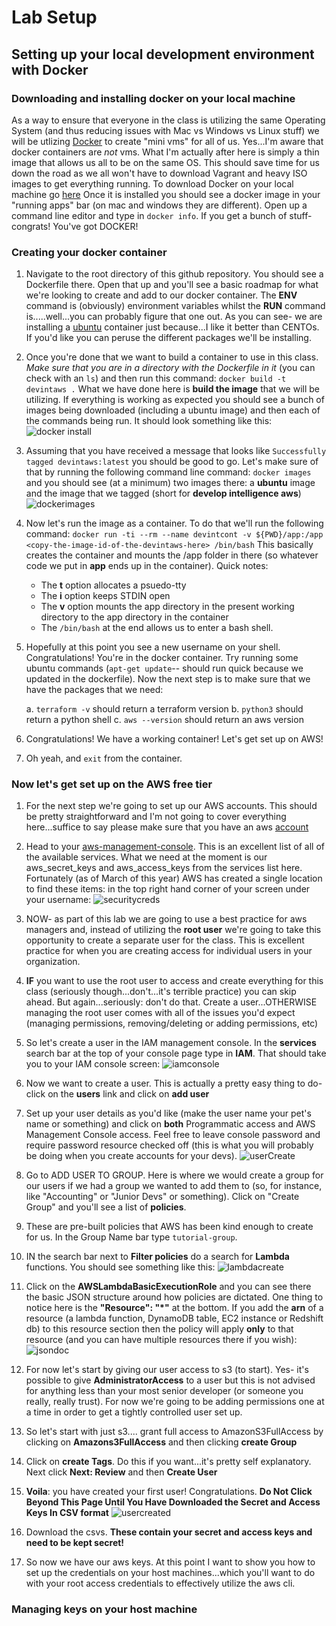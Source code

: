 # Lab Setup

## Setting up your local development environment with Docker

### Downloading and installing docker on your local machine

As a way to ensure that everyone in the class is utilizing the same Operating System (and thus reducing issues with Mac vs Windows vs Linux stuff) we will be utlizing [Docker](https://www.docker.com/) to create "mini vms" for all of us.
Yes...I'm aware that docker containers are *not* vms. What I'm actually after here is simply a thin image that allows us all to be on the same OS. This should save time for us down the road as we all won't have to download Vagrant and heavy ISO images to get everything running.
To download Docker on your local machine go [here](https://www.docker.com/get-started)
Once it is installed you should see a docker image in your "running apps" bar (on mac and windows they are different).
Open up a command line editor and type in `docker info`. If you get a bunch of stuff- congrats! You've got DOCKER!

### Creating your docker container

1. Navigate to the root directory of this github repository. You should see a Dockerfile there. Open that up and you'll see a basic roadmap for what we're looking to create and add to our docker container. The **ENV** command is (obviously) environment variables whilst the **RUN** command is.....well...you can probably figure that one out. As you can see- we are installing a [ubuntu](https://www.ubuntu.com/) container just because...I like it better than CENTOs. If you'd like you can peruse the different packages we'll be installing.

2. Once you're done that we want to build a container to use in this class. _Make sure that you are in a directory with the Dockerfile in it_ (you can check with an `ls`) and then run this command: `docker build -t devintaws .`
What we have done here is **build the image** that we will be utilizing. If everything is working as expected you should see a bunch of images being downloaded (including a ubuntu image) and then each of the commands being run. It should look something like this:
![docker install](./images/imageinstall.png)

3. Assuming that you have received a message that looks like `Successfully tagged devintaws:latest` you should be good to go. Let's make sure of that by running the following command line command: `docker images` and you should see (at a minimum) two images there: a **ubuntu** image and the image that we tagged (short for **develop intelligence aws**)
![dockerimages](./images/imagelist.png)

4. Now let's run the image as a container. To do that we'll run the following command:
`docker run -ti --rm --name devintcont -v ${PWD}/app:/app <copy-the-image-id-of-the-devintaws-here> /bin/bash` This basically creates the container and mounts the /app folder in there (so whatever code we put in **app** ends up in the container). Quick notes:

    * The **t** option allocates a psuedo-tty 
    * The **i** option keeps STDIN open
    * The **v** option mounts the app directory in the present working directory to the app directory in the container
    * The `/bin/bash` at the end allows us to enter a bash shell.

5. Hopefully at this point you see a new username on your shell. Congratulations! You're in the docker container. Try running some ubuntu commands (`apt-get update`-- should run quick because we updated in the dockerfile). Now the next step is to make sure that we have the packages that we need:

    a. `terraform -v` should return a terraform version
    b. `python3` should return a python shell
    c. `aws --version` should return an aws version

6. Congratulations! We have a working container! Let's get set up on AWS! 

7. Oh yeah, and `exit` from the container.

### Now let's get set up on the AWS free tier

1. For the next step we're going to set up our AWS accounts. This should be pretty straightforward and I'm not going to cover everything here...suffice to say please make sure that you have an aws [account](https://portal.aws.amazon.com/billing/signup#/start)

2. Head to your [aws-management-console](https://console.aws.amazon.com). This is an excellent list of all of the available services. What we need at the moment is our aws_secret_keys and aws_access_keys from the services list here. Fortunately (as of March of this year) AWS has created a single location to find these items: in the top right hand corner of your screen under your username:
![securitycreds](./images/securitycreds.png)

3. NOW- as part of this lab we are going to use a best practice for aws managers and, instead of utilizing the **root user** we're going to take this opportunity to create a separate user for the class. This is excellent practice for when you are creating access for individual users in your organization. 

4. **IF** you want to use the root user to access and create everything for this class (seriously though...don't...it's terrible practice) you can skip ahead. 
But again...seriously: don't do that. Create a user...OTHERWISE managing the root user comes with all of the issues you'd expect (managing permissions, removing/deleting or adding permissions, etc)

5. So let's create a user in the IAM management console. In the **services** search bar at the top of your console page type in **IAM**. That should take you to your IAM console screen:
![iamconsole](./images/iamconsole.png)

6. Now we want to create a user. This is actually a pretty easy thing to do- click on the **users** link and click on **add user**

7. Set up your user details as you'd like (make the user name your pet's name or something) and click on **both** Programmatic access and AWS Management Console access. Feel free to leave console password and require password resource checked off (this is what you will probably be doing when you create accounts for your devs).
![userCreate](./images/usercreate.png)

8. Go to ADD USER TO GROUP. Here is where we would create a group for our users if we had a group we wanted to add them to (so, for instance, like "Accounting" or "Junior Devs" or something). Click on "Create Group" and you'll see a list of **policies**.

9. These are pre-built policies that AWS has been kind enough to create for us. In the Group Name bar type `tutorial-group`.

10. IN the search bar next to **Filter policies** do a search for **Lambda** functions. You should see something like this:
![lambdacreate](./images/lambdapolicy.png)

11. Click on the **AWSLambdaBasicExecutionRole** and you can see there the basic JSON structure around how policies are dictated. One thing to notice here is the **"Resource": "*"** at the bottom. If you add the **arn** of a resource (a lambda function, DynamoDB table, EC2 instance or Redshift db) to this resource section then the policy will apply __only__ to that resource (and you can have multiple resources there if you wish):
![jsondoc](./images/iamgroups.png)

12. For now let's start by giving our user access to s3 (to start). Yes- it's possible to give **AdministratorAccess** to a user but this is not advised for anything less than your most senior developer (or someone you really, really trust). For now we're going to be adding permissions one at a time in order to get a tightly controlled user set up.


13. So let's start with just s3.... grant full access to AmazonS3FullAccess by clicking on **Amazons3FullAccess** and then clicking **create Group**

14. Click on **create Tags**. Do this if you want...it's pretty self explanatory. Next click **Next: Review** and then **Create User**

15. __Voila__: you have created your first user! Congratulations. __Do Not Click Beyond This Page Until You Have Downloaded the Secret and Access Keys In CSV format__
![usercreated](./images/createduser.png)

16. Download the csvs. **These contain your secret and access keys and need to be kept secret!**

17. So now we have our aws keys. At this point I want to show you how to set up the credentials on your host machines...which you'll want to do with your root access credentials to effectively utilize the aws cli.

### Managing keys on your host machine